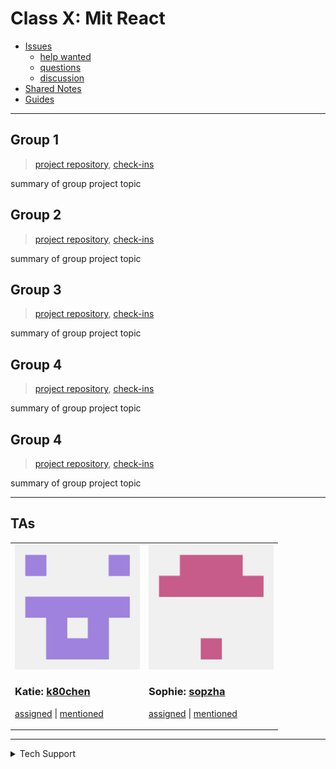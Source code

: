 <!-- BEGIN TOP -->

# Class X: Mit React

- [Issues](https://github.com/fake-class/mit-react/issues?q=is%3Aopen)
  - [help wanted](https://github.com/fake-class/mit-react/issues?q=label%3A%22help%20wanted%22+is%3Aopen)
  - [questions](https://github.com/fake-class/mit-react/issues?q=label%3Aquestion+is%3Aopen)
  - [discussion](https://github.com/fake-class/mit-react/issues?q=label%3Adiscussion+is%3Aopen)
- [Shared Notes](./shared-notes)
- [Guides](./guides)

---

<!-- END TOP -->

<!-- BEGIN GROUPS -->

## Group 1

> [project repository](link-to-project-repo),
> [check-ins](https://github.com/fake-class/mit-react/issues?q=label%3Acheck-in+label%3A%22Group%201%22)

summary of group project topic

## Group 2

> [project repository](link-to-project-repo),
> [check-ins](https://github.com/fake-class/mit-react/issues?q=label%3Acheck-in+label%3A%22Group%202%22)

summary of group project topic

## Group 3

> [project repository](link-to-project-repo),
> [check-ins](https://github.com/fake-class/mit-react/issues?q=label%3Acheck-in+label%3A%22Group%203%22)

summary of group project topic

## Group 4

> [project repository](link-to-project-repo),
> [check-ins](https://github.com/fake-class/mit-react/issues?q=label%3Acheck-in+label%3A%22Group%204%22)

summary of group project topic

## Group 4

> [project repository](link-to-project-repo),
> [check-ins](https://github.com/fake-class/mit-react/issues?q=label%3Acheck-in+label%3A%22Group%204%22)

summary of group project topic

---

<!-- END GROUPS -->

<!-- BEGIN TAS -->

## TAs

<table><tr><td>

<img src="./admin/assets/avatars/k80chen.png" height="200px" width="200px" alt="k80chen avatar" />

<h3 id="k80chen">Katie: <a href="https://github.com/k80chen">k80chen</a></h3>

<a href="https://github.com/fake-class/mit-react/issues?q=assignee%3Ak80chen">assigned</a>
\|
<a href="https://github.com/fake-class/mit-react/issues?q=mentions%3Ak80chen">mentioned</a>

</td><td>

<img src="./admin/assets/avatars/sopzha.png" height="200px" width="200px" alt="sopzha avatar" />

<h3 id="sopzha">Sophie: <a href="https://github.com/sopzha">sopzha</a></h3>

<a href="https://github.com/fake-class/mit-react/issues?q=assignee%3Asopzha">assigned</a>
\|
<a href="https://github.com/fake-class/mit-react/issues?q=mentions%3Asopzha">mentioned</a>

</td></tr></table>

---

<!-- END TAS -->

<!-- BEGIN TECHSUPPORT -->
<details>
<summary>Tech Support</summary>

<a href="https://rubberduckdebugging.com/" target="_blank"><img alt="Rubber Ducky" src="./admin/assets/rubber-ducky.png"/></a>

</details>

<!-- END TECHSUPPORT -->
